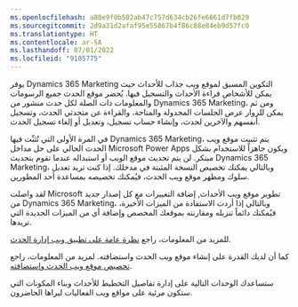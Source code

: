 ```yaml
---
ms.openlocfilehash: a80e9f0b502ab47c757d634cb26fe6661d7fb029
ms.sourcegitcommit: 2d9a31d2afaf95e55867b4f86c88e84eb9d57fc0
ms.translationtype: HT
ms.contentlocale: ar-SA
ms.lasthandoff: 07/01/2022
ms.locfileid: "9105775"
---
```

يوفر Dynamics 365 Marketing التكوين المسبق لموقع ويب جذاب للأحداث حيث يمكن للأشخاص قراءة الأحداث والتسجيل فيها. يُحضر موقع الحدث جميع الرسومات والمعلومات ذات الصلة لكل حدث منشور من Dynamics 365 Marketing، ومن ثم يمكن للزوار عرض الجلسات المجدولة والمتاحة، والقراءة عن متحدثي الحدث، وتسجيل أنفسهم والآخرين لحدث، وإنشاء حساب تسجيل، وتعديل أو إلغاء تسجيل الحدث.

في المرة الأولى التي تُثبِّت فيها Dynamics 365 Marketing، يتم تثبيت موقع ويب الحدث الحالي على حل مداخل Microsoft Power Apps ويكون جاهزاً للاستخدام بشكل مبتكر. لن يتم تحديث موقع الويب أو استبداله عندما تقوم بتحديث Dynamics 365 Marketing، وبالتالي يمكنك تخصيص النسخة المثبتة في مدخلك. إذا كنت تريد تعديل سلوك ومظهر موقع ويب الحدث، فيُمكنك تخصيصه بمساعدة أحد المطورين. 

لقد واصلت Microsoft تطوير موقع ويب الأحداث, إضافة التغييرات مع كل إصدار جديد من Dynamics 365 Marketing، وبالتالي إذا أردت الاستفادة من الميزات الأخيرة، فيُمكنك دائماً تنزيله ومقارنته بموقعك المخصص وإضافة أي من الميزات الجديدة التي تريدها.

للمزيد من المعلومات، راجع [نظرة عامة على تطبيق ويب إدارة الحدث](/dynamics365/marketing/developer/event-management-web-application?azure-portal=true).

كما أن لديك القدرة على إنشاء موقع ويب الحدث واستضافته. لمزيد من المعلومات، راجع [تخصيص موقع ويب الحدث واستضافته](/dynamics365/marketing/set-up-event-portal?azure-portal=true#customize-and-host-the-event-website).

ستساعدك الوحدات التالية على إدارة تفاصيل التخطيط للأحداث وبناء المكونات التي ستكون مرئية على مواقع ويب الفعاليات ليراها الحاضرون.
